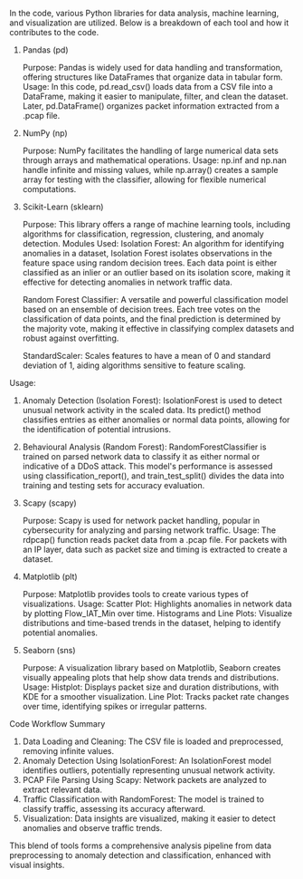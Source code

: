 In the code, various Python libraries for data analysis, machine learning, and visualization are utilized. Below is a breakdown of each tool and how it contributes to the code.
1. Pandas (pd)

    Purpose: Pandas is widely used for data handling and transformation, offering structures like DataFrames that organize data in tabular form.
    Usage: In this code, pd.read_csv() loads data from a CSV file into a DataFrame, making it easier to manipulate, filter, and clean the dataset. Later, pd.DataFrame() organizes packet information extracted from a .pcap file.

2. NumPy (np)

    Purpose: NumPy facilitates the handling of large numerical data sets through arrays and mathematical operations.
    Usage: np.inf and np.nan handle infinite and missing values, while np.array() creates a sample array for testing with the classifier, allowing for flexible numerical computations.

3. Scikit-Learn (sklearn)

    Purpose: This library offers a range of machine learning tools, including algorithms for classification, regression, clustering, and anomaly detection.
    Modules Used:
     Isolation Forest: An algorithm for identifying anomalies in a dataset, Isolation Forest isolates observations in the feature space using random decision trees. Each data point is either classified as an inlier or an outlier based on its isolation score, making it effective for detecting anomalies in network traffic data.
   
    Random Forest Classifier: A versatile and powerful classification model based on an ensemble of decision trees. Each tree votes on the classification of data points, and the final prediction is determined by the majority vote, making it effective in classifying complex datasets and robust against overfitting.

    StandardScaler: Scales features to have a mean of 0 and standard deviation of 1, aiding algorithms sensitive to feature scaling.

Usage:

1. Anomaly Detection (Isolation Forest): IsolationForest is used to detect unusual network activity in the scaled data. Its predict() method classifies entries as either anomalies or normal data points, allowing for the identification of potential intrusions.
   
2. Behavioural Analysis (Random Forest): RandomForestClassifier is trained on parsed network data to classify it as either normal or indicative of a DDoS attack. This model's performance is assessed using classification_report(), and train_test_split() divides the data into training and testing sets for accuracy evaluation.

4. Scapy (scapy)

    Purpose: Scapy is used for network packet handling, popular in cybersecurity for analyzing and parsing network traffic.
    Usage: The rdpcap() function reads packet data from a .pcap file. For packets with an IP layer, data such as packet size and timing is extracted to create a dataset.

5. Matplotlib (plt)

    Purpose: Matplotlib provides tools to create various types of visualizations.
    Usage:
        Scatter Plot: Highlights anomalies in network data by plotting Flow_IAT_Min over time.
        Histograms and Line Plots: Visualize distributions and time-based trends in the dataset, helping to identify potential anomalies.

6. Seaborn (sns)

    Purpose: A visualization library based on Matplotlib, Seaborn creates visually appealing plots that help show data trends and distributions.
    Usage:
        Histplot: Displays packet size and duration distributions, with KDE for a smoother visualization.
        Line Plot: Tracks packet rate changes over time, identifying spikes or irregular patterns.

Code Workflow Summary

  1. Data Loading and Cleaning: The CSV file is loaded and preprocessed, removing infinite values.
  2. Anomaly Detection Using IsolationForest: An IsolationForest model identifies outliers, potentially representing unusual network activity.
  3. PCAP File Parsing Using Scapy: Network packets are analyzed to extract relevant data.
  4. Traffic Classification with RandomForest: The model is trained to classify traffic, assessing its accuracy afterward.
  5. Visualization: Data insights are visualized, making it easier to detect anomalies and observe traffic trends.

This blend of tools forms a comprehensive analysis pipeline from data preprocessing to anomaly detection and classification, enhanced with visual insights.
